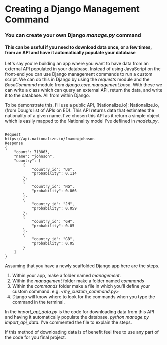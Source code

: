 # Creating a Django Management Command
### You can create your own Django *manage.py* command
#### This can be useful if you need to download data once, or a few times, from an API and have it automatically populate your database

Let's say you're building an app where you want to have data from an external API populated in your database.  Instead of using JavaScript on the front-end you can use Django management commands to run a custom script. We can do this in Django by using the *requests* module and the *BaseCommand* module from *django.core.management.base*.  With these we can write a class which can query an external API, return the data, and write it to the database.  All from within Django.

To be demonstrate this, I'll use a public API, [Nationalize.io]: Nationalize.io, (from Doug's list of APIs on ED).  This API returns data that estimates the nationality of a given name.  I've chosen this API as it return a simple object which is easily mapped to the Nationality model I've defiined in *models.py*.

```

Request
https://api.nationalize.io/?name=johnson
Response
{
    "count": 718863,
    "name": "johnson",
    "country": [
        {
            "country_id": "US",
            "probability": 0.114
        },
        {
            "country_id": "NG",
            "probability": 0.066
        },
        {
            "country_id": "JM",
            "probability": 0.059
        },
        {
            "country_id": "GH",
            "probability": 0.05
        },
        {
            "country_id": "GB",
            "probability": 0.05
        }
    ]
}

```

Assuming that you have a newly scaffolded Django app here are the steps.

1. Within your app, make a folder named *management*.
2. Within the *management* folder make a folder named *commands*
3. Within the *commands* folder make a file in which you'll define your custom command. e.g. *<my_custom_command.py>*
4. Django will know where to look for the commands when you type the command in the terminal.

In the *import_api_data.py* is the code for downloading data from this API and having it automatically populate the database. *python manage.py import_api_data*.  I've commented the file to explain the steps.

If this method of downloading data is of benefit feel free to use any part of the code for you final project.


